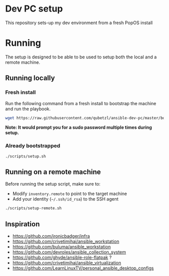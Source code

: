 # Dev PC setup

This repository sets-up my dev environment from a fresh PopOS install

# Running

The setup is designed to be able to be used to setup both the local and a remote machine.

## Running locally

### Fresh install
Run the following command from a fresh install to bootstrap the machine and run the playbook.
```bash
wget https://raw.githubusercontent.com/qubetzl/ansible-dev-pc/master/bootstrap.sh && bash bootstrap.sh
```

**Note: It would prompt you for a sudo password multiple times during setup.**

### Already bootstrapped
```bash
./scripts/setup.sh
```

## Running on a remote machine

Before running the setup script, make sure to:
- Modify `inventory.remote` to point to the target machine
- Add your identity (`~/.ssh/id_rsa`) to the SSH agent

```bash
./scripts/setup-remote.sh
```

## Inspiration
- https://github.com/ironicbadger/infra
- https://github.com/crivetimihai/ansible_workstation
- https://github.com/buluma/ansible_workstation
- https://github.com/devroles/ansible_collection_system
- https://github.com/ghyde/ansible-role-flatpak ?
- https://github.com/crivetimihai/ansible_virtualization
- https://github.com/LearnLinuxTV/personal_ansible_desktop_configs
